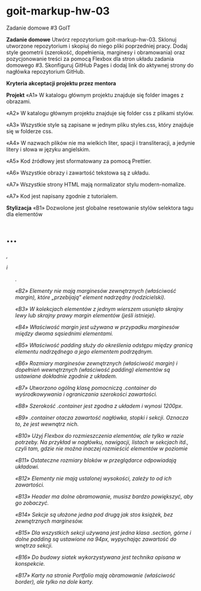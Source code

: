 # goit-markup-hw-03
Zadanie domowe #3 GoIT

**Zadanie domowe**
Utwórz repozytorium goit-markup-hw-03.
Sklonuj utworzone repozytorium i skopiuj do niego pliki poprzedniej pracy.
Dodaj style geometrii (szerokość, dopełnienia, marginesy i obramowania) oraz pozycjonowanie treści za pomocą Flexbox dla stron układu zadania domowego #3.
Skonfiguruj GitHub Pages i dodaj link do aktywnej strony do nagłówka repozytorium GitHub.

**Kryteria akceptacji projektu przez mentora**

**Projekt**
«A1» W katalogu głównym projektu znajduje się folder images z obrazami.

«A2» W katalogu głównym projektu znajduje się folder css z plikami stylów.

«A3» Wszystkie style są zapisane w jednym pliku styles.css, który znajduje się w folderze css.

«A4» W nazwach plików nie ma wielkich liter, spacji i transliteracji, a jedynie litery i słowa w języku angielskim.

«A5» Kod źródłowy jest sformatowany za pomocą Prettier.

«A6» Wszystkie obrazy i zawartość tekstowa są z układu.

«A7» Wszystkie strony HTML mają normalizator stylu modern-nomalize.

«A7» Kod jest napisany zgodnie z tutorialem.


**Stylizacja**
«B1» Dozwolone jest globalne resetowanie stylów selektora tagu dla elementów <h1>...<h6>, <p> i <ul>.

«B2» Elementy nie mają marginesów zewnętrznych (właściwość margin), które „przebijają” element nadrzędny (rodzicielski).

«B3» W kolekcjach elementów z jednym wierszem usunięto skrajny lewy lub skrajny prawy margin elementów (jeśli istnieje).

«B4» Właściwość margin jest używana w przypadku marginesów między dwoma sąsiednimi elementami.

«B5» Właściwość padding służy do określenia odstępu między granicą elementu nadrzędnego a jego elementem podrzędnym.

«B6» Rozmiary marginesów zewnętrznych (właściwość margin) i dopełnień wewnętrznych (właściwość padding) elementów są ustawiane dokładnie zgodnie z układem.

«B7» Utworzono ogólną klasę pomocniczą .container do wyśrodkowywania i ograniczania szerokości zawartości.

«B8» Szerokość .container jest zgodna z układem i wynosi 1200px.

«B9» .container otacza zawartość nagłówka, stopki i sekcji. Oznacza to, że jest wewnątrz nich.

«B10» Użyj Flexbox do rozmieszczenia elementów, ale tylko w razie potrzeby. Na przykład w nagłówku, nawigacji, listach w sekcjach itd., czyli tam, gdzie nie można inaczej rozmieścić elementów w poziomie

«B11» Ostateczne rozmiary bloków w przeglądarce odpowiadają układowi.

«B12» Elementy nie mają ustalonej wysokości, zależy to od ich zawartości.

«B13» Header ma dolne obramowanie, musisz bardzo powiększyć, aby go zobaczyć.

«B14» Sekcje są ułożone jedna pod drugą jak stos książek, bez zewnętrznych marginesów.

«B15» Dla wszystkich sekcji używana jest jedna klasa .section, górne i dolne padding są ustawione na 94px, wypychając zawartość do wnętrza sekcji.

«B16» Do budowy siatek wykorzystywana jest technika opisana w konspekcie.

«B17» Karty na stronie Portfolio mają obramowanie (właściwość border), ale tylko na dole karty.
